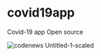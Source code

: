 # covid19app

Covid-19 app Open source



![codenews Untitled-1-scaled](https://mkareem.dev/wp-content/uploads/2020/03/Artboarffd-1.png)
